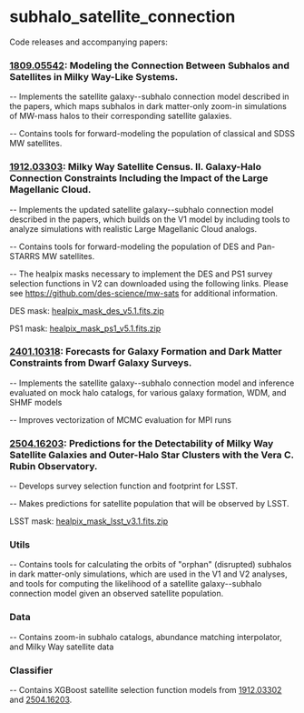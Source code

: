 # subhalo_satellite_connection
Code releases and accompanying papers:

### [1809.05542](https://arxiv.org/abs/1809.05542): Modeling the Connection Between Subhalos and Satellites in Milky Way-Like Systems. 

-- Implements the satellite galaxy--subhalo connection model described in the papers, which maps subhalos in dark matter-only zoom-in simulations of MW-mass halos to their corresponding satellite galaxies.

-- Contains tools for forward-modeling the population of classical and SDSS MW satellites.

### [1912.03303](https://arxiv.org/abs/1912.03303): Milky Way Satellite Census. II. Galaxy-Halo Connection Constraints Including the Impact of the Large Magellanic Cloud.

-- Implements the updated satellite galaxy--subhalo connection model described in the papers, which builds on the V1 model by including tools to analyze simulations with realistic Large Magellanic Cloud analogs. 

-- Contains tools for forward-modeling the population of DES and Pan-STARRS MW satellites.

-- The healpix masks necessary to implement the DES and PS1 survey selection functions in V2 can downloaded using the following links. Please see https://github.com/des-science/mw-sats for additional information.

DES mask: [healpix_mask_des_v5.1.fits.zip](https://github.com/eonadler/subhalo_satellite_connection/releases/download/v0.4/healpix_mask_des_v5.1.fits.zip)
  
PS1 mask: [healpix_mask_ps1_v5.1.fits.zip](https://github.com/eonadler/subhalo_satellite_connection/releases/download/v0.4/healpix_mask_ps1_v5.1.fits.zip)

### [2401.10318](https://arxiv.org/abs/2401.10318): Forecasts for Galaxy Formation and Dark Matter Constraints from Dwarf Galaxy Surveys.

-- Implements the satellite galaxy--subhalo connection model and inference evaluated on mock halo catalogs, for various galaxy formation, WDM, and SHMF models

-- Improves vectorization of MCMC evaluation for MPI runs

### [2504.16203](https://arxiv.org/abs/2504.16203): Predictions for the Detectability of Milky Way Satellite Galaxies and Outer-Halo Star Clusters with the Vera C. Rubin Observatory.

-- Develops survey selection function and footprint for LSST.

-- Makes predictions for satellite population that will be observed by LSST.

LSST mask: [healpix_mask_lsst_v3.1.fits.zip](https://github.com/eonadler/subhalo_satellite_connection/releases/download/v0.4/healpix_mask_lsst_v3.1.fits.zip)


### Utils

-- Contains tools for calculating the orbits of "orphan" (disrupted) subhalos in dark matter-only simulations, which are used in the V1 and V2 analyses, and tools for computing the likelihood of a satellite galaxy--subhalo connection model given an observed satellite population.

### Data

-- Contains zoom-in subhalo catalogs, abundance matching interpolator, and Milky Way satellite data

### Classifier

-- Contains XGBoost satellite selection function models from [1912.03302](https://arxiv.org/abs/1912.03302) and [2504.16203](https://arxiv.org/abs/2504.16203).
